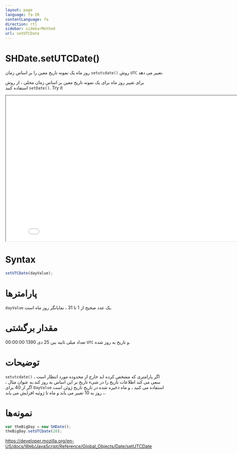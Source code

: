```yaml
---
layout: page
language: fa-IR
contentLanguage: fa
direction: rtl
sidebar: sidebarMethod
url: setUTCDate
---
```


# SHDate.setUTCDate()

روش <code dir = "ltr">setutcdate()</code> روز ماه یک نمونه تاریخ معین را بر اساس زمان `UTC` تغییر می دهد.

برای تغییر روز ماه برای یک نمونه تاریخ معین بر اساس زمان محلی ، از روش <code dir = "ltr">setDate()</code> استفاده کنید.
Try it

<iframe style="width: 830px; height: 460px;" src="/SHDateTime-js/examples/live.html?function=setUTCDate" title="MDN Web Docs Interactive Example" loading="lazy"></iframe>
<br/>

# Syntax

```js
setUTCDate(dayValue);
```

# پارامترها

<code dir="ltr">dayValue</code>
یک عدد صحیح از 1 تا 31 ، نمایانگر روز ماه است.

# مقدار برگشتی

تعداد میلی ثانیه بین 25 دی 1390 00:00:00 `UTC` و تاریخ به روز شده.

# توضیحات

اگر پارامتری که مشخص کرده اید خارج از محدوده مورد انتظار است ، <code dir = "ltr">setutcdate()</code> سعی می کند اطلاعات تاریخ را در شیء تاریخ بر این اساس به روز کند.به عنوان مثال ، اگر از 40 برای `DayValue` استفاده می کنید ، و ماه ذخیره شده در تاریخ تاریخ ژوئن است ، روز به 10 تغییر می یابد و ماه تا ژوئیه افزایش می یابد.

# نمونه‌ها

```js
var theBigDay = new SHDate();
theBigDay.setUTCDate(20);
```

https://developer.mozilla.org/en-US/docs/Web/JavaScript/Reference/Global_Objects/Date/setUTCDate
